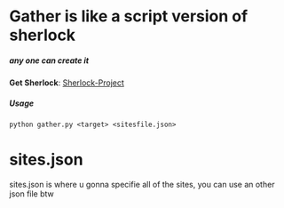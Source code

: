 # Gather is like a script version of sherlock
##### any one can create it

__Get Sherlock__: [Sherlock-Project](https://github.com/sherlock-project/)

##### Usage
```python gather.py <target> <sitesfile.json>```

# sites.json
sites.json is where u gonna specifie all of the sites, you can use an other json file btw

